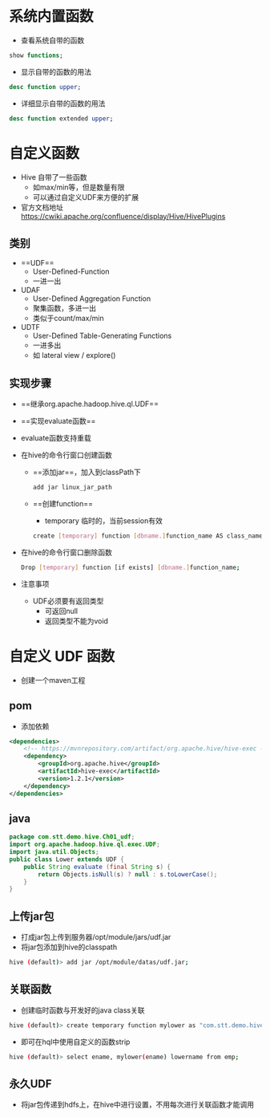 # 系统内置函数

- 查看系统自带的函数

```sql
show functions;
```

- 显示自带的函数的用法

```sql
desc function upper;
```

- 详细显示自带的函数的用法

```sql
desc function extended upper;
```



# 自定义函数

- Hive 自带了一些函数
  - 如max/min等，但是数量有限
  - 可以通过自定义UDF来方便的扩展
- 官方文档地址 https://cwiki.apache.org/confluence/display/Hive/HivePlugins



## 类别

- ==UDF==
  - User-Defined-Function
  - 一进一出
- UDAF
  - User-Defined Aggregation Function
  - 聚集函数，多进一出
  - 类似于count/max/min
- UDTF
  - User-Defined Table-Generating Functions
  - 一进多出
  - 如 lateral view / explore()



## 实现步骤

- ==继承org.apache.hadoop.hive.ql.UDF==

- ==实现evaluate函数==

- evaluate函数支持重载

- 在hive的命令行窗口创建函数

  - ==添加jar==，加入到classPath下

    ```bash
    add jar linux_jar_path
    ```

  - ==创建function==

    - temporary 临时的，当前session有效

    ```bash
    create [temporary] function [dbname.]function_name AS class_name;
    ```

- 在hive的命令行窗口删除函数

  ```bash
  Drop [temporary] function [if exists] [dbname.]function_name;
  ```

- 注意事项

  - UDF必须要有返回类型
    - 可返回null
    - 返回类型不能为void



# 自定义 UDF 函数

- 创建一个maven工程



## pom

- 添加依赖

```xml
<dependencies>
    <!-- https://mvnrepository.com/artifact/org.apache.hive/hive-exec -->
    <dependency>
        <groupId>org.apache.hive</groupId>
        <artifactId>hive-exec</artifactId>
        <version>1.2.1</version>
    </dependency>
</dependencies>
```



## java

```java
package com.stt.demo.hive.Ch01_udf;
import org.apache.hadoop.hive.ql.exec.UDF;
import java.util.Objects;
public class Lower extends UDF {
	public String evaluate (final String s) {
		return Objects.isNull(s) ? null : s.toLowerCase();
	}
}
```



## 上传jar包

- 打成jar包上传到服务器/opt/module/jars/udf.jar
- 将jar包添加到hive的classpath

```bash
hive (default)> add jar /opt/module/datas/udf.jar;
```



## 关联函数

- 创建临时函数与开发好的java class关联

```bash
hive (default)> create temporary function mylower as "com.stt.demo.hive.Ch01_udf.Lower";
```

- 即可在hql中使用自定义的函数strip

```bash
hive (default)> select ename, mylower(ename) lowername from emp;
```



## 永久UDF

- 将jar包传递到hdfs上，在hive中进行设置，不用每次进行关联函数才能调用